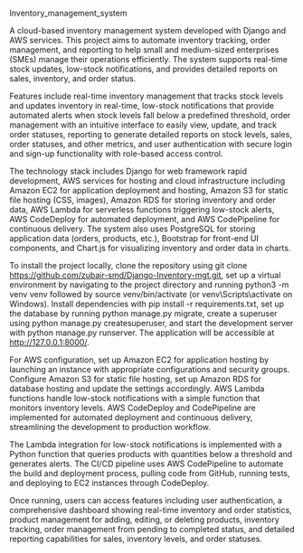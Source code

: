 Inventory_management_system

A cloud-based inventory management system developed with Django and AWS services. This project aims to automate inventory tracking, order management, and reporting to help small and medium-sized enterprises (SMEs) manage their operations efficiently. The system supports real-time stock updates, low-stock notifications, and provides detailed reports on sales, inventory, and order status.

Features include real-time inventory management that tracks stock levels and updates inventory in real-time, low-stock notifications that provide automated alerts when stock levels fall below a predefined threshold, order management with an intuitive interface to easily view, update, and track order statuses, reporting to generate detailed reports on stock levels, sales, order statuses, and other metrics, and user authentication with secure login and sign-up functionality with role-based access control.

The technology stack includes Django for web framework rapid development, AWS services for hosting and cloud infrastructure including Amazon EC2 for application deployment and hosting, Amazon S3 for static file hosting (CSS, images), Amazon RDS for storing inventory and order data, AWS Lambda for serverless functions triggering low-stock alerts, AWS CodeDeploy for automated deployment, and AWS CodePipeline for continuous delivery. The system also uses PostgreSQL for storing application data (orders, products, etc.), Bootstrap for front-end UI components, and Chart.js for visualizing inventory and order data in charts.

To install the project locally, clone the repository using git clone https://github.com/zubair-smd/Django-Inventory-mgt.git, set up a virtual environment by navigating to the project directory and running python3 -m venv venv followed by source venv/bin/activate (or venv\Scripts\activate on Windows). Install dependencies with pip install -r requirements.txt, set up the database by running python manage.py migrate, create a superuser using python manage.py createsuperuser, and start the development server with python manage.py runserver. The application will be accessible at http://127.0.0.1:8000/.

For AWS configuration, set up Amazon EC2 for application hosting by launching an instance with appropriate configurations and security groups. Configure Amazon S3 for static file hosting, set up Amazon RDS for database hosting and update the settings accordingly. AWS Lambda functions handle low-stock notifications with a simple function that monitors inventory levels. AWS CodeDeploy and CodePipeline are implemented for automated deployment and continuous delivery, streamlining the development to production workflow.

The Lambda integration for low-stock notifications is implemented with a Python function that queries products with quantities below a threshold and generates alerts. The CI/CD pipeline uses AWS CodePipeline to automate the build and deployment process, pulling code from GitHub, running tests, and deploying to EC2 instances through CodeDeploy.

Once running, users can access features including user authentication, a comprehensive dashboard showing real-time inventory and order statistics, product management for adding, editing, or deleting products, inventory tracking, order management from pending to completed status, and detailed reporting capabilities for sales, inventory levels, and order statuses.
